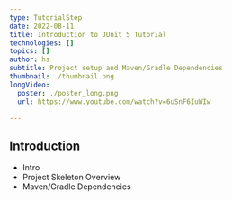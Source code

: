 ```yaml
---
type: TutorialStep
date: 2022-08-11
title: Introduction to JUnit 5 Tutorial
technologies: []
topics: []
author: hs
subtitle: Project setup and Maven/Gradle Dependencies
thumbnail: ./thumbnail.png
longVideo:
  poster: ./poster_long.png
  url: https://www.youtube.com/watch?v=6uSnF6IuWIw

---
```


## Introduction

* Intro
* Project Skeleton Overview
* Maven/Gradle Dependencies